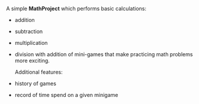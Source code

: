 A simple **MathProject** which performs basic calculations:
* addition
* subtraction
* multiplication
* division
  with addition of mini-games that make practicing math problems more exciting.

  Additional features:
* history of games
* record of time spend on a given minigame
